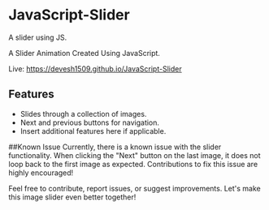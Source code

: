 # JavaScript-Slider
A slider using JS.


A Slider Animation Created Using JavaScript.

Live: https://devesh1509.github.io/JavaScript-Slider

## Features
- Slides through a collection of images.
- Next and previous buttons for navigation.
- Insert additional features here if applicable.


##Known Issue
Currently, there is a known issue with the slider functionality. When clicking the "Next" button on the last image, it does not loop back to the first image as expected. Contributions to fix this issue are highly encouraged!

Feel free to contribute, report issues, or suggest improvements. Let's make this image slider even better together!
